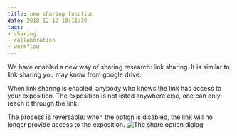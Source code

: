 ```yaml
---
title: new sharing function
date: 2018-12-12 10:11:19
tags:
- sharing
- collaboration
- workflow
---
```


We have enabled a new way of sharing research: link sharing.
It is similar to link sharing you may know from google drive.

When link sharing is enabled, anybody who knows the link has access to your exposition.
The exposition is not listed anywhere else, one can only reach it through the link.

The process is reversable: when the option is disabled, the link will no longer provide access to the exposition.
![The share option dialog](https://societyforartisticresearch.github.io/rcblogpublic/images/share-option.jpg "image showing the new share option dialog")




